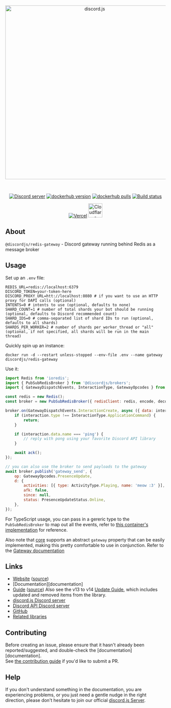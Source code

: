<div align="center">
	<br />
	<p>
		<a href="https://discord.js.org"><img src="https://discord.js.org/static/logo.svg" width="546" alt="discord.js" /></a>
	</p>
	<br />
	<p>
		<a href="https://discord.gg/djs"><img src="https://img.shields.io/discord/222078108977594368?color=5865F2&logo=discord&logoColor=white" alt="Discord server" /></a>
		<a href="https://hub.docker.com/r/discordjs/redis-gateway"><img src="https://img.shields.io/docker/v/discordjs/redis-gateway.svg?sort=semver&maxAge=3600" alt="dockerhub version" /></a>
		<a href="https://hub.docker.com/r/discordjs/redis-gateway"><img src="https://img.shields.io/docker/pulls/discordjs/redis-gateway.svg?maxAge=3600" alt="dockerhub pulls" /></a>
		<a href="https://github.com/discordjs/discord.js/actions"><img src="https://github.com/discordjs/discord.js/actions/workflows/test.yml/badge.svg" alt="Build status" /></a>
	</p>
	<p>
		<a href="https://vercel.com/?utm_source=discordjs&utm_campaign=oss"><img src="https://raw.githubusercontent.com/discordjs/discord.js/main/.github/powered-by-vercel.svg" alt="Vercel" /></a>
		<a href="https://www.cloudflare.com"><img src="https://raw.githubusercontent.com/discordjs/discord.js/main/.github/powered-by-workers.png" alt="Cloudflare Workers" height="44" /></a>
	</p>
</div>

## About

`@discordjs/redis-gateway` - Discord gateway running behind Redis as a message broker

## Usage

Set up an `.env` file:

```
REDIS_URL=redis://localhost:6379
DISCORD_TOKEN=your-token-here
DISCORD_PROXY_URL=htt://localhost:8080 # if you want to use an HTTP proxy for DAPI calls (optional)
INTENTS=0 # intents to use (optional, defaults to none)
SHARD_COUNT=1 # number of total shards your bot should be running (optional, defaults to Discord recommended count)
SHARD_IDS=0 # comma-separated list of shard IDs to run (optional, defaults to all shards)
SHARDS_PER_WORKER=2 # number of shards per worker_thread or "all" (optional, if not specified, all shards will be run in the main thread)
```

Quickly spin up an instance:

`docker run -d --restart unless-stopped --env-file .env --name gateway discordjs/redis-gateway`

Use it:

```js
import Redis from 'ioredis';
import { PubSubRedisBroker } from '@discordjs/brokers';
import { GatewayDispatchEvents, InteractionType, GatewayOpcodes } from 'discord-api-types/v10';

const redis = new Redis();
const broker = new PubSubRedisBroker({ redisClient: redis, encode, decode });

broker.on(GatewayDispatchEvents.InteractionCreate, async ({ data: interaction, ack }) => {
	if (interaction.type !== InteractionType.ApplicationCommand) {
		return;
	}

	if (interaction.data.name === 'ping') {
		// reply with pong using your favorite Discord API library
	}

	await ack();
});

// you can also use the broker to send payloads to the gateway
await broker.publish('gateway_send', {
	op: GatewayOpcodes.PresenceUpdate,
	d: {
		activities: [{ type: ActivityType.Playing, name: 'meow :3' }],
		afk: false,
		since: null,
		status: PresenceUpdateStatus.Online,
	},
});
```

For TypeScript usage, you can pass in a gereric type to the `PubSubRedisBroker` to map out all the events,
refer to [this container's implementation](https://github.com/discordjs/discord.js/tree/main/packages/redis-gateway/src/index.ts#L15) for reference.

Also note that [core](https://github.com/discordjs/discord.js/tree/main/packages/core) supports an
abstract `gateway` property that can be easily implemented, making this pretty comfortable to
use in conjunction. Refer to the [Gateway documentation](https://discord.js.org/docs/packages/core/main/Gateway:Interface)

## Links

- [Website][website] ([source][website-source])
- [Documentation][documentation]
- [Guide][guide] ([source][guide-source])
  Also see the v13 to v14 [Update Guide][guide-update], which includes updated and removed items from the library.
- [discord.js Discord server][discord]
- [Discord API Discord server][discord-api]
- [GitHub][source]
- [Related libraries][related-libs]

## Contributing

Before creating an issue, please ensure that it hasn't already been reported/suggested, and double-check the
[documentation][documentation].  
See [the contribution guide][contributing] if you'd like to submit a PR.

## Help

If you don't understand something in the documentation, you are experiencing problems, or you just need a gentle nudge in the right direction, please don't hesitate to join our official [discord.js Server][discord].

[website]: https://discord.js.org
[website-source]: https://github.com/discordjs/discord.js/tree/main/apps/website
[guide]: https://discordjs.guide/
[guide-source]: https://github.com/discordjs/guide
[guide-update]: https://discordjs.guide/additional-info/changes-in-v14.html
[discord]: https://discord.gg/djs
[discord-api]: https://discord.gg/discord-api
[source]: https://github.com/discordjs/discord.js/tree/main/packages/redis-gateway
[related-libs]: https://discord.com/developers/docs/topics/community-resources#libraries
[contributing]: https://github.com/discordjs/discord.js/blob/main/.github/CONTRIBUTING.md
